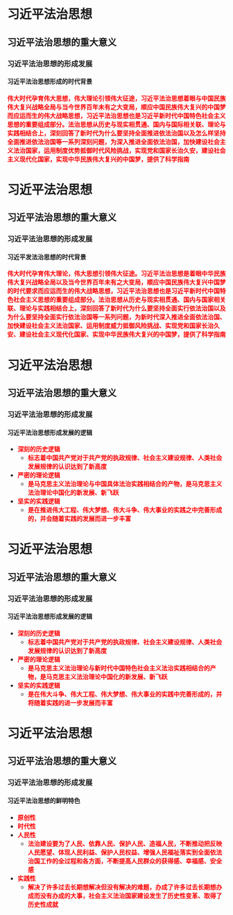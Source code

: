 # 习近平法治思想

## 习近平法治思想的重大意义

### 习近平法治思想的形成发展

#### 习近平法治思想形成的时代背景

<strong style="color: red;">伟大时代孕育伟大思想，伟大理论引领伟大征途，习近平法治思想着眼与中国民族伟大复兴战略全局与当今世界百年未有之大变局，顺应中国民族伟大复兴的中国梦而应运而生的伟大战略思想，习近平法治思想也是习近平新时代中国特色社会主义思想的重要组成部分。法治思想从历史与现实相贯通、国内与国际相关联、理论与实践相结合上，深刻回答了新时代为什么要坚持全面推进依法治国以及怎么样坚持全面推进依法治国等一系列深刻问题，为深入推进全面依法治国，加快建设社会主义法治国家，运用制度优势抵御时代风险挑战，实现党和国家长治久安，建设社会主义现代化国家，实现中华民族伟大复兴的中国梦，提供了科学指南</strong>

# 习近平法治思想

## 习近平法治思想的重大意义

### 习近平法治思想的形成发展

#### 习近平发法治思想的时代背景

<strong style="color: red;">伟大时代孕育伟大理论，伟大思想引领伟大征途。习近平法治思想是着眼中华民族伟大复兴战略全局以及当今世界百年未有之大变局，顺应中国民族伟大复兴中国梦的时代要求而应运而生的伟大战略思想，习近平法治思想也是习近平新时代中国特色社会主义思想的重要组成部分。法治思想从历史与现实相贯通、国内与国家相关联、理论与实践相结合上，深刻回答了新时代为什么要坚持全面实行依法治国以及为什么要坚持全面实行依法治国等一系列问题，为新时代深入推进全面依法治国、加快建设社会主义法治国家、运用制度威力抵御风险挑战、实现党和国家长治久安、建设社会主义现代化国家、实现中华民族伟大复兴的中国梦，提供了科学指南</strong>

# 习近平法治思想

## 习近平法治思想的重大意义

### 习近平法治思想的形成发展

#### 习近平法治思想形成发展的逻辑

- <strong style="color: red;">深刻的历史逻辑</strong>
  - <strong style="color: red;">标志着中国共产党对于共产党的执政规律、社会主义建设规律、人类社会发展规律的认识达到了新高度</strong>
- <strong style="color: red;">严密的理论逻辑</strong>
  - <strong style="color: red;">是马克思主义法治理论与中国具体法治实践相结合的产物，是马克思主义法治理论中国化的新发展、新飞跃</strong>
- <strong style="color: red;">坚实的实践逻辑</strong>
  - <strong style="color: red;">是在推进伟大工程、伟大梦想、伟大斗争、伟大事业的实践之中完善形成的，并会随着实践的发展而进一步丰富</strong>

# 习近平法治思想

## 习近平法治思想的重大意义

### 习近平法治思想的形成发展

#### 习近平法治思想形成发展的逻辑

- <strong style="color: red;">深刻的历史逻辑</strong>
  - <strong style="color: red;">标志着中国共产党对于共产党的执政规律、社会主义建设规律、人类社会发展规律的认识达到了新高度</strong>
- <strong style="color: red;">严密的理论逻辑</strong>
  - <strong style="color: red;">是马克思主义法治理论与新时代中国特色社会主义法治实践相结合的产物，是马克思主义法治理论中国化的新发展、新飞跃</strong>
- <strong style="color: red;">坚实的实践逻辑</strong>
  - <strong style="color: red;">是在伟大斗争、伟大工程、伟大梦想、伟大事业的实践中完善形成的，并将随着实践的进一步发展而丰富</strong>

# 习近平法治思想

## 习近平法治思想的重大意义

### 习近平法治思想的形成发展

#### 习近平法治思想的鲜明特色

- <strong style="color: red;">原创性</strong>
- <strong style="color: red;">时代性</strong>
- <strong style="color: red;">人民性</strong>
  - <strong style="color: red;">法治建设要为了人民、依靠人民、保护人民、造福人民，不断推动把反映人民愿望、体现人民利益、保护人民权益、增强人民福祉落实到全面依法治国工作的全过程和各方面，不断提高人民群众的获得感、幸福感、安全感</strong>
- <strong style="color: red;">实践性</strong>
  - <strong style="color: red;">解决了许多过去长期想解决但没有解决的难题，办成了许多过去长期想办成而没有办成的大事，社会主义法治国家建设发生了历史性变革、取得了历史性成就</strong>